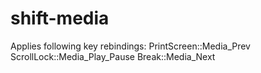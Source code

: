 # shift-media
Applies following key rebindings:
PrintScreen::Media_Prev
ScrollLock::Media_Play_Pause
Break::Media_Next